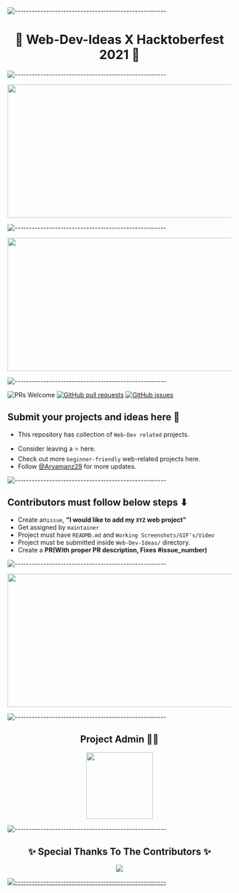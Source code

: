 ![-----------------------------------------------------](https://raw.githubusercontent.com/andreasbm/readme/master/assets/lines/rainbow.png)

#   <h1 align="center">🚀 Web-Dev-Ideas X Hacktoberfest 2021 🚀</h1>    

![-----------------------------------------------------](https://raw.githubusercontent.com/andreasbm/readme/master/assets/lines/rainbow.png)

<img align="center" src="https://user-images.githubusercontent.com/56113566/136353444-47601e4b-115c-4190-8ac6-79d4137f9629.jpg" height="300px" width="800">

![-----------------------------------------------------](https://raw.githubusercontent.com/andreasbm/readme/master/assets/lines/rainbow.png)

<img src="https://user-images.githubusercontent.com/56113566/135768991-0dfc4c0d-6d7e-4180-9afd-02df65651c42.png" height="300px" width="1000">

![-----------------------------------------------------](https://raw.githubusercontent.com/andreasbm/readme/master/assets/lines/rainbow.png)

 <img src="https://img.shields.io/badge/PRs-welcome-brightgreen.svg?style=for-the-badge" alt="PRs Welcome" /> <a href="https://github.com/Aryamanz29/Web-Dev-Ideas/pulls" target="_blank"><img alt="GitHub pull requests" src="https://img.shields.io/github/issues-pr/Aryamanz29/Web-Dev-Ideas?style=for-the-badge" /></a> <a href="https://github.com/Aryamanz29/Web-Dev-Ideas/issues" target="_blank"><img alt="GitHub issues" src="https://img.shields.io/github/issues/Aryamanz29/Web-Dev-Ideas?style=for-the-badge" /></a> 

## Submit your projects and ideas here 🎉

- This repository has collection of `Web-Dev related` projects. </p>
- Consider leaving a ⭐ here.
- Check out more `beginner-friendly` web-related projects here.
- Follow [@Aryamanz29](https://github.com/Aryamanz29) for more updates.

![-----------------------------------------------------](https://raw.githubusercontent.com/andreasbm/readme/master/assets/lines/rainbow.png)

## Contributors must follow below steps ⬇ 

- Create an`issue`, **"I would like to add my `XYZ` web project"**
- Get assigned by `maintainer`
- Project must have `READMD.md` and `Working Screenshots/GIF's/Video`
- Project must be submitted inside `Web-Dev-Ideas/` directory.
- Create a **PR(With proper PR description, Fixes #issue_number)**

![-----------------------------------------------------](https://raw.githubusercontent.com/andreasbm/readme/master/assets/lines/rainbow.png)

<img src="https://user-images.githubusercontent.com/56113566/136356202-8e9cea74-46d7-4f06-9bff-6a792bcc7e4d.jpg" height="300px" width="1000">

![-----------------------------------------------------](https://raw.githubusercontent.com/andreasbm/readme/master/assets/lines/rainbow.png)

<h2 align="center"> Project Admin 👨‍💻</h2>

<p align="center"><a href="https://github.com/Aryamanz29" ><img align ="center" src="https://avatars.githubusercontent.com/u/56113566?v=4" width=150px height=150px /></a></p>      
                                             
![-----------------------------------------------------](https://raw.githubusercontent.com/andreasbm/readme/master/assets/lines/rainbow.png)




<h2 align="center">✨ Special Thanks To The Contributors ✨</h2>

<p align="center">
 
 <a href="https://github.com/Aryamanz29/Web-Dev-Ideas/graphs/contributors">
 <img src="https://contrib.rocks/image?repo=Aryamanz29/Web-Dev-Ideas" />

</p> 

![-----------------------------------------------------](https://raw.githubusercontent.com/andreasbm/readme/master/assets/lines/rainbow.png)
